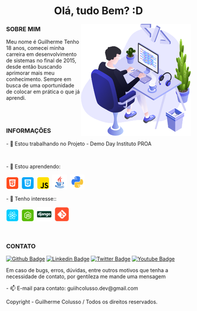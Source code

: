 <h1  align="center"> Olá, tudo Bem? :D</h1>

<img align="right" src="https://raw.githubusercontent.com/guiihcolusso/guiihcolusso/main/icons/user.png" width="300"/>

### SOBRE MIM

<p>Meu nome é Guilherme Tenho 18 anos, comecei minha carreira em desenvolvimento de sistemas no final de 2015, desde então buscando aprimorar mais meu conhecimento. Sempre em busca de uma oportunidade de colocar em prática o que já aprendi.</p>

<br><br>

### INFORMAÇÕES


<p>- 🔭 Estou trabalhando no Projeto -  Demo Day Instituto PROA</p>

<br>

<p>- 🌱 Estou aprendendo:</p> <p align="left">
  <!-- HTML Icon -->
  <img src="https://raw.githubusercontent.com/guiihcolusso/guiihcolusso/main/icons/html.png">&nbsp;
  <!-- CSS Icon -->
  <img src="https://raw.githubusercontent.com/guiihcolusso/guiihcolusso/main/icons/css.png">&nbsp;
  <!-- JS Icon -->
  <img src="https://raw.githubusercontent.com/guiihcolusso/guiihcolusso/main/icons/js.png">&nbsp;
  <!-- Java Icon -->
  <img height='40' src="https://raw.githubusercontent.com/guiihcolusso/guiihcolusso/main/icons/java.png">&nbsp;
  <!-- Python Icon -->
  <img height='40' src="https://raw.githubusercontent.com/guiihcolusso/guiihcolusso/main/icons/python.png">&nbsp;
  
</p>

<p>- 🌱 Tenho interesse::</p>

<p align="left">
  <!-- React.JS Icon -->
  <img src="https://raw.githubusercontent.com/guiihcolusso/guiihcolusso/main/icons/react.png">&nbsp;
  <!-- Node Icon -->
  <img src="https://raw.githubusercontent.com/guiihcolusso/guiihcolusso/main/icons/nodejs.png">&nbsp;
  <!-- django Icon -->
  <img height='40' src="https://raw.githubusercontent.com/guiihcolusso/guiihcolusso/main/icons/django.png">&nbsp;
  <!-- Git Icon -->
  <img height='40' src="https://raw.githubusercontent.com/guiihcolusso/guiihcolusso/main/icons/git.png">&nbsp;  
</p>


<br>



### CONTATO

[![Github Badge](https://img.shields.io/badge/-Github-000?style=flat-square&logo=Github&logoColor=white&link=https://github.com/guiihcolusso)](https://github.com/guiihcolusso)
[![Linkedin Badge](https://img.shields.io/badge/-LinkedIn-blue?style=flat-square&logo=Linkedin&logoColor=white&link=https://www.linkedin.com/in/guiihpcolusso/)](https://www.linkedin.com/in/guiihpcolusso/)
[![Twitter Badge](https://img.shields.io/badge/-Twitter-1ca0f1?style=flat-square&labelColor=1ca0f1&logo=twitter&logoColor=white&link=https://twitter.com/guiihcolusso)](https://twitter.com/guiihcolusso)
[![Youtube Badge](https://img.shields.io/badge/-YouTube-ff0000?style=flat-square&labelColor=ff0000&logo=youtube&logoColor=white&link=https://www.youtube.com/c/MasTeer404)](https://www.youtube.com/c/MasTeer404)

Em caso de bugs, erros, dúvidas, entre outros motivos que tenha a necessidade de contato, por gentileza me mande uma mensagem 

<p>- 📫 E-mail para contato: guiihcolusso.dev@gmail.com</p>

Copyright - Guilherme Colusso / Todos os direitos reservados.
